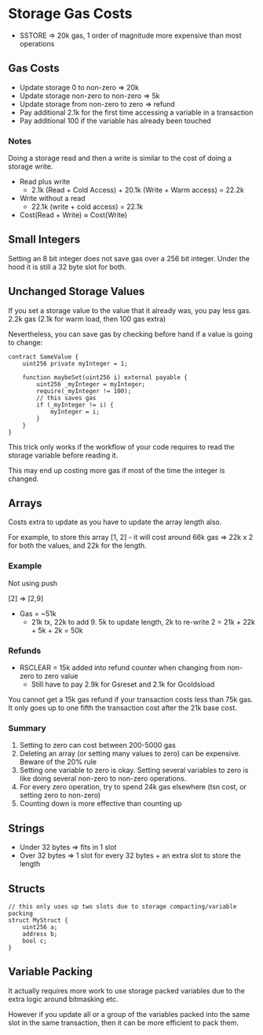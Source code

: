 # Storage Gas Costs

- SSTORE => 20k gas, 1 order of magnitude more expensive than most operations

## Gas Costs

- Update storage 0 to non-zero => 20k
- Update storage non-zero to non-zero => 5k
- Update storage from non-zero to zero => refund
- Pay additional 2.1k for the first time accessing a variable in a transaction
- Pay additional 100 if the variable has already been touched

### Notes

Doing a storage read and then a write is similar to the cost of doing a storage write.

- Read plus write
  - 2.1k (Read + Cold Access) + 20.1k (Write + Warm access) = 22.2k
- Write without a read
  - 22.1k (write + cold access) = 22.1k
- Cost(Read + Write) ≈ Cost(Write)

## Small Integers

Setting an 8 bit integer does not save gas over a 256 bit integer. Under the hood it is still a 32 byte slot for both.

## Unchanged Storage Values

If you set a storage value to the value that it already was, you pay less gas. 2.2k gas (2.1k for warm load, then 100 gas extra)

Nevertheless, you can save gas by checking before hand if a value is going to change:
```solidity
contract SameValue {
    uint256 private myInteger = 1;

    function maybeSet(uint256 i) external payable {
        uint256 _myInteger = myInteger;
        require(_myInteger != 100);
        // this saves gas
        if (_myInteger != i) {
            myInteger = i;
        }
    }
}
```

This trick only works if the workflow of your code requires to read the storage variable before reading it.

This may end up costing more gas if most of the time the integer is changed.

## Arrays

Costs extra to update as you have to update the array length also.

For example, to store this array [1, 2] - it will cost around 66k gas => 22k x 2 for both the values, and 22k for the length.

### Example

Not using push

[2] => [2,9]

- Gas = ~51k
  - 21k tx, 22k to add 9. 5k to update length, 2k to re-write 2 = 21k + 22k + 5k + 2k = 50k


### Refunds

- RSCLEAR = 15k added into refund counter when changing from non-zero to zero value
  - Still have to pay 2.9k for Gsreset and 2.1k for Gcoldsload

You cannot get a 15k gas refund if your transaction costs less than 75k gas. It only goes up to one fifth the transaction cost after the 21k base cost.

### Summary

1. Setting to zero can cost between 200-5000 gas
2. Deleting an array (or setting many values to zero) can be expensive. Beware of the 20% rule
3. Setting one variable to zero is okay. Setting several variables to zero is like doing several non-zero to non-zero operations.
4. For every zero operation, try to spend 24k gas elsewhere (tsn cost, or setting zero to non-zero)
5. Counting down is more effective than counting up

## Strings

- Under 32 bytes => fits in 1 slot
- Over 32 bytes => 1 slot for every 32 bytes + an extra slot to store the length

## Structs

```solidity
// this only uses up two slots due to storage compacting/variable packing
struct MyStruct {
    uint256 a;
    address b;
    bool c;
}
```

## Variable Packing

It actually requires more work to use storage packed variables due to the extra logic around bitmasking etc.

However if you update all or a group of the variables packed into the same slot in the same transaction, then it can be more efficient to pack them.
